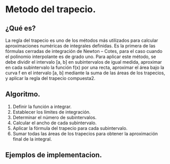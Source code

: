 # Metodo del trapecio.

## ¿Qué es?
La regla del trapecio es uno de los métodos más utilizados para calcular aproximaciones numéricas de integrales definidas. Es la primera de las fórmulas cerradas de integración de  Newton – Cotes, para el caso cuando el polinomio interpolante es de grado uno.
Para aplicar este método, se debe dividir el intervalo [a, b] en subintervalos de igual medida, aproximar en cada subintervalo la función f(x) por una recta, aproximar el área bajo la curva f en el intervalo [a, b] mediante la suma de las áreas de los trapecios, y aplicar la regla del trapecio compuesta2.

## Algoritmo.

1. Definir la función a integrar.
2. Establecer los límites de integración.
3. Determinar el número de subintervalos.
4. Calcular el ancho de cada subintervalo.
5. Aplicar la fórmula del trapecio para cada subintervalo.
6. Sumar todas las áreas de los trapecios para obtener la aproximación final de la integral.


## Ejemplos de implementacion.

